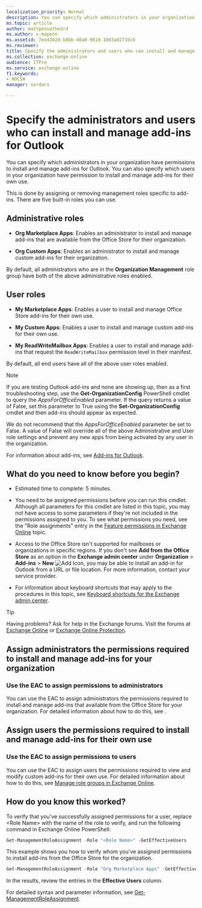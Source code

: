 ```yaml
---
localization_priority: Normal
description: You can specify which administrators in your organization have permissions to install and manage add-ins for Outlook. You can also specify which users in your organization have permission to install and manage add-ins for their own use.
ms.topic: article
author: mattpennathe3rd
ms.author: v-mapenn
ms.assetid: 7ee4302d-b8bb-40a0-9810-10d3a0271bcb
ms.reviewer: 
title: Specify the administrators and users who can install and manage add-ins for Outlook
ms.collection: exchange-online
audience: ITPro
ms.service: exchange-online
f1.keywords:
- NOCSH
manager: serdars

---
```


# Specify the administrators and users who can install and manage add-ins for Outlook

You can specify which administrators in your organization have permissions to install and manage add-ins for Outlook. You can also specify which users in your organization have permission to install and manage add-ins for their own use.

This is done by assigning or removing management roles specific to add-ins. There are five built-in roles you can use.

## Administrative roles

- **Org Marketplace Apps**: Enables an administrator to install and manage add-ins that are available from the Office Store for their organization.

- **Org Custom Apps**: Enables an administrator to install and manage custom add-ins for their organization.

By default, all administrators who are in the **Organization Management** role group have both of the above administrative roles enabled.

## User roles

- **My Marketplace Apps**: Enables a user to install and manage Office Store add-ins for their own use.

- **My Custom Apps**: Enables a user to install and manage custom add-ins for their own use.

- **My ReadWriteMailbox Apps**: Enables a user to install and manage add-ins that request the `ReadWriteMailbox` permission level in their manifest.

 By default, all end users have all of the above user roles enabled.

> [!NOTE]
>
> If you are testing Outlook add-ins and none are showing up, then as a first troubleshooting step, use the **Get-OrganizationConfig** PowerShell cmdlet to query the *AppsForOfficeEnabled* parameter. If the query returns a value of False, set this parameter to True using the **Set-OrganizationConfig** cmdlet and then add-ins should appear as expected.
>
> We do not recommend that the *AppsForOfficeEnabled* parameter be set to False. A value of False will override all of the above Administrative and User role settings and prevent any new apps from being activated by any user in the organization.

For information about add-ins, see [Add-ins for Outlook](add-ins-for-outlook.md).

## What do you need to know before you begin?

- Estimated time to complete: 5 minutes.

- You need to be assigned permissions before you can run this cmdlet. Although all parameters for this cmdlet are listed in this topic, you may not have access to some parameters if they're not included in the permissions assigned to you. To see what permissions you need, see the "Role assignments" entry in the [Feature permissions in Exchange Online](../../permissions-exo/feature-permissions.md) topic.

- Access to the Office Store isn't supported for mailboxes or organizations in specific regions. If you don't see **Add from the Office Store** as an option in the **Exchange admin center** under **Organization** \> **Add-ins** \> **New** ![Add Icon](../../media/ITPro_EAC_AddIcon.gif), you may be able to install an add-in for Outlook from a URL or file location. For more information, contact your service provider.

- For information about keyboard shortcuts that may apply to the procedures in this topic, see [Keyboard shortcuts for the Exchange admin center](../../accessibility/keyboard-shortcuts-in-admin-center.md).

> [!TIP]
> Having problems? Ask for help in the Exchange forums. Visit the forums at [Exchange Online](https://go.microsoft.com/fwlink/p/?linkId=267542) or [Exchange Online Protection](https://go.microsoft.com/fwlink/p/?linkId=285351).

## Assign administrators the permissions required to install and manage add-ins for your organization

### Use the EAC to assign permissions to administrators

You can use the EAC to assign administrators the permissions required to install and manage add-ins that available from the Office Store for your organization. For detailed information about how to do this, see .

## Assign users the permissions required to install and manage add-ins for their own use

### Use the EAC to assign permissions to users

You can use the EAC to assign users the permissions required to view and modify custom add-ins for their own use. For detailed information about how to do this, see [Manage role groups in Exchange Online](../../permissions-exo/role-groups.md).

## How do you know this worked?

To verify that you've successfully assigned permissions for a user, replace \<Role  Name\> with the name of the role to verify, and run the following command in Exchange Online PowerShell:

```PowerShell
Get-ManagementRoleAssignment -Role "<Role Name>" -GetEffectiveUsers
```

This example shows you how to verify whom you've assigned permissions to install add-ins from the Office Store for the organization.

```PowerShell
Get-ManagementRoleAssignment -Role "Org Marketplace Apps" -GetEffectiveUsers
```

In the results, review the entries in the **Effective Users** column.

For detailed syntax and parameter information, see [Get-ManagementRoleAssignment](https://docs.microsoft.com/powershell/module/exchange/get-managementroleassignment).
